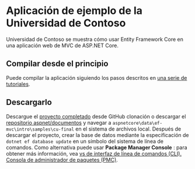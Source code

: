# <a name="contoso-university-sample-app"></a>Aplicación de ejemplo de la Universidad de Contoso

Universidad de Contoso se muestra cómo usar Entity Framework Core en una aplicación web de MVC de ASP.NET Core.

## <a name="build-it-from-scratch"></a>Compilar desde el principio

Puede compilar la aplicación siguiendo los pasos descritos en [una serie de tutoriales](https://docs.asp.net/en/latest/data/ef-mvc/intro.html).

## <a name="download-it"></a>Descargarlo

Descargue el [proyecto completado](https://github.com/aspnet/Docs/tree/master/aspnetcore/data/ef-mvc/intro/samples/cu-final) desde GitHub clonación o descargar el [repositorio aspnet/documentos](https://github.com/aspnet/Docs) y navegar a `aspnetcore\data\ef-mvc\intro\samples\cu-final` en el sistema de archivos local.  Después de descargar el proyecto, crear la base de datos mediante la especificación de `dotnet ef database update` en un símbolo del sistema de línea de comandos. Como alternativa puede usar **Package Manager Console** : para obtener más información, vea [vs de interfaz de línea de comandos (CLI). Consola de administrador de paquetes (PMC)](https://docs.microsoft.com/aspnet/core/data/ef-mvc/migrations#command-line-interface-cli-vs-package-manager-console-pmc).
